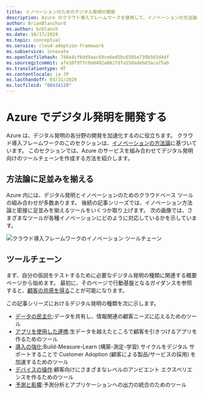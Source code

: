 ```yaml
---
title: イノベーションのためのデジタル発明の開発
description: Azure のクラウド導入フレームワークを使用して、イノベーションの方法論に基づいて、デジタル発明用のツールチェーンを作成します。
author: BrianBlanchard
ms.author: brblanch
ms.date: 10/17/2019
ms.topic: conceptual
ms.service: cloud-adoption-framework
ms.subservice: innovate
ms.openlocfilehash: 746e4cf6dd9aac69ce6ed5bc6505e739b503d4df
ms.sourcegitcommit: afe10f97fc0e0402a881fdfa55dadebd3aca75ab
ms.translationtype: HT
ms.contentlocale: ja-JP
ms.lasthandoff: 03/31/2020
ms.locfileid: "80434120"
---
```

# <a name="develop-digital-inventions-in-azure"></a>Azure でデジタル発明を開発する

Azure は、デジタル発明の各分野の開発を加速化するのに役立ちます。 クラウド導入フレームワークのこのセクションは、[イノベーションの方法論](../considerations/index.md)に基づいています。 このセクションでは、Azure のサービスを組み合わせてデジタル発明向けのツールチェーンを作成する方法を紹介します。

## <a name="alignment-to-the-methodology"></a>方法論に足並みを揃える

Azure 内には、デジタル発明とイノベーションのためのクラウドベース ツールの組み合わせが多数あります。 後続の記事シリーズでは、イノベーション方法論と密接に足並みを揃えるツールをいくつか取り上げます。 次の画像では、さまざまなツールが各種イノベーションにどのように対応しているかを示しています。

![クラウド導入フレームワークのイノベーション ツールチェーン](../../_images/innovate/innovate-toolchain.png)

## <a name="toolchain"></a>ツールチェーン

まず、自分の仮説をテストするために必要なデジタル発明の種類に関連する概要ページから始めます。 最初に、そのページで行動基盤となるガイダンスを参照すると、[顧客の共感を得る](../considerations/build.md)ことが可能になります。

この記事シリーズにおけるデジタル発明の種類を次に示します。

- [データの民主化](./data.md):データを共有し、情報関連の顧客ニーズに応えるためのツール
- [アプリを使用した連携](./apps.md):生データを越えたところで顧客を引きつけるアプリを作るためのツール
- [導入の強化](./ci-cd.md):Build-Measure-Learn (構築-測定-学習) サイクルをデジタル サポートすることで Customer Adoption (顧客による製品/サービスの採用) を加速するためのツール
- [デバイスの操作](./devices.md):顧客向けにさまざまなレベルのアンビエント エクスペリエンスを作るためのツール
- [予測と影響](./predict.md):予測分析とアプリケーションへの出力の統合のためのツール
